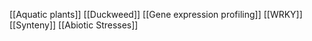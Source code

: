 [[Aquatic plants]]
[[Duckweed]]
[[Gene expression profiling]]
[[WRKY]]
[[Synteny]]
[[Abiotic Stresses]]
